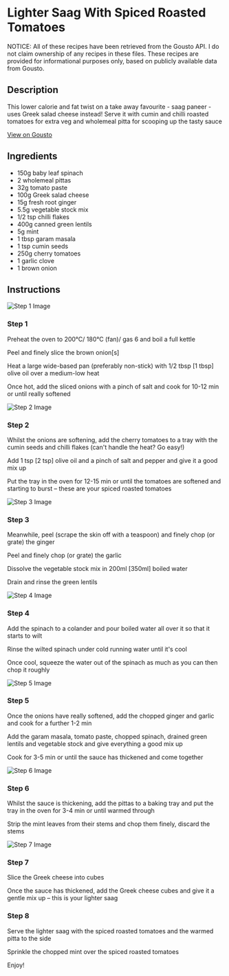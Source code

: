 # Lighter Saag With Spiced Roasted Tomatoes 

NOTICE: All of these recipes have been retrieved from the Gousto API. I do not claim ownership of any recipes in these files. These recipes are provided for informational purposes only, based on publicly available data from Gousto.

## Description

This lower calorie and fat twist on a take away favourite - saag paneer - uses Greek salad cheese instead! Serve it with cumin and chilli roasted tomatoes for extra veg and wholemeal pitta for scooping up the tasty sauce

[View on Gousto](https://www.gousto.co.uk/recipes/cookbook/lighter-saag-feta-with-spiced-roasted-tomatoes)

## Ingredients

- 150g baby leaf spinach
- 2 wholemeal pittas
- 32g tomato paste
- 100g Greek salad cheese
- 15g fresh root ginger
- 5.5g vegetable stock mix
- 1/2 tsp chilli flakes
- 400g canned green lentils
- 5g mint
- 1 tbsp garam masala
- 1 tsp cumin seeds
- 250g cherry tomatoes
- 1 garlic clove
- 1 brown onion

## Instructions

![Step 1 Image](https://production-media.gousto.co.uk/cms/recipe-step-image/Step-1-1627376740339-x200.jpg)

### Step 1

Preheat the oven to 200°C/ 180°C (fan)/ gas 6 and boil a full kettle

Peel and finely slice the brown onion<span class="text-danger">[s]</span>

Heat a large wide-based pan (preferably non-stick) with 1/2 tbsp <span class="text-danger">[1 tbsp]</span> olive oil over a medium-low heat

Once hot, add the sliced onions with a pinch of salt and cook for 10-12 min or until really softened

![Step 2 Image](https://production-media.gousto.co.uk/cms/recipe-step-image/Step-2-1627376750296-x200.jpg)

### Step 2

Whilst the onions are softening, add the cherry tomatoes to a tray with the cumin seeds and chilli flakes (can't handle the heat? Go easy!)

Add 1 tsp <span class="text-danger">[2 tsp] </span>olive oil and a pinch of salt and pepper and give it a good mix up

Put the tray in the oven for 12-15 min or until the tomatoes are softened and starting to burst – these are your spiced roasted tomatoes

![Step 3 Image](https://production-media.gousto.co.uk/cms/recipe-step-image/Step-3-1627376755428-x200.jpg)

### Step 3

Meanwhile, peel (scrape the skin off with a teaspoon) and finely chop (or grate) the ginger

Peel and finely chop (or grate) the garlic

Dissolve the vegetable stock mix in 200ml<span class="text-danger"> [350ml] </span>boiled water

Drain and rinse the green lentils

![Step 4 Image](https://production-media.gousto.co.uk/cms/recipe-step-image/step-4-1627376761635-x200.jpg)

### Step 4

Add the spinach to a colander and pour boiled water all over it so that it starts to wilt

Rinse the wilted spinach under cold running water until it's cool

Once cool, squeeze the water out of the spinach as much as you can then chop it roughly

![Step 5 Image](https://production-media.gousto.co.uk/cms/recipe-step-image/Step-5-1627376766029-x200.jpg)

### Step 5

Once the onions have really softened, add the chopped ginger and garlic and cook for a further 1-2 min

Add the garam masala, tomato paste, chopped spinach, drained green lentils and vegetable stock and give everything a good mix up

Cook for 3-5 min or until the sauce has thickened and come together

![Step 6 Image](https://production-media.gousto.co.uk/cms/recipe-step-image/Step-6-1627376781087-x200.jpg)

### Step 6

Whilst the sauce is thickening, add the pittas to a baking tray and put the tray in the oven for 3-4 min or until warmed through

Strip the mint leaves from their stems and chop them finely, discard the stems

![Step 7 Image](https://production-media.gousto.co.uk/cms/recipe-step-image/Step-7-1-1627376770899-x200.jpg)

### Step 7

Slice the Greek cheese into cubes

Once the sauce has thickened, add the Greek cheese cubes and give it a gentle mix up – this is your lighter saag

### Step 8

Serve the lighter saag with the spiced roasted tomatoes and the warmed pitta to the side

Sprinkle the chopped mint over the spiced roasted tomatoes

Enjoy!

